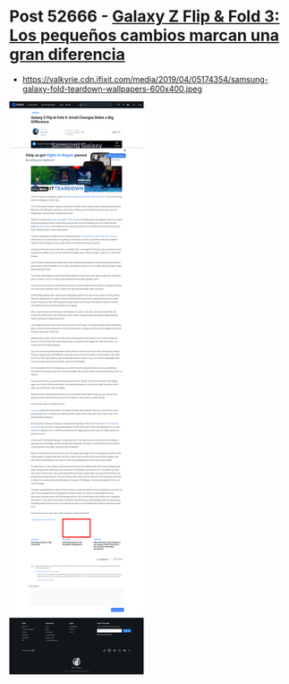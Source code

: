 # Post 52666 - [Galaxy Z Flip &#038; Fold 3: Los pequeños cambios marcan una gran diferencia](https://www.ifixit.com/News/52666/galaxy-z-flip-fold-3-los-pequenos-cambios-marcan-una-gran-diferencia)

- https://valkyrie.cdn.ifixit.com/media/2019/04/05174354/samsung-galaxy-fold-teardown-wallpapers-600x400.jpeg

![screencap](screenshots/9aa8a22d-e326-4729-989f-d07c00d98404.png)
